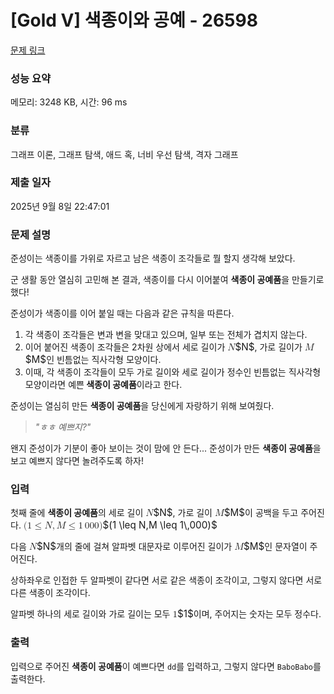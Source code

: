 # [Gold V] 색종이와 공예 - 26598 

[문제 링크](https://www.acmicpc.net/problem/26598) 

### 성능 요약

메모리: 3248 KB, 시간: 96 ms

### 분류

그래프 이론, 그래프 탐색, 애드 혹, 너비 우선 탐색, 격자 그래프

### 제출 일자

2025년 9월 8일 22:47:01

### 문제 설명

<p>준성이는 색종이를 가위로 자르고 남은 색종이 조각들로 뭘 할지 생각해 보았다.</p>

<p>군 생활 동안 열심히 고민해 본 결과, 색종이를 다시 이어붙여 <strong>색종이 공예품</strong>을 만들기로 했다!</p>

<p>준성이가 색종이를 이어 붙일 때는 다음과 같은 규칙을 따른다.</p>

<ol>
	<li>각 색종이 조각들은 변과 변을 맞대고 있으며, 일부 또는 전체가 겹치지 않는다.</li>
	<li>이어 붙어진 색종이 조각들은 2차원 상에서 세로 길이가 <mjx-container class="MathJax" jax="CHTML" style="font-size: 109%; position: relative;"><mjx-math class="MJX-TEX" aria-hidden="true"><mjx-mi class="mjx-i"><mjx-c class="mjx-c1D441 TEX-I"></mjx-c></mjx-mi></mjx-math><mjx-assistive-mml unselectable="on" display="inline"><math xmlns="http://www.w3.org/1998/Math/MathML"><mi>N</mi></math></mjx-assistive-mml><span aria-hidden="true" class="no-mathjax mjx-copytext">$N$</span></mjx-container>, 가로 길이가 <mjx-container class="MathJax" jax="CHTML" style="font-size: 109%; position: relative;"><mjx-math class="MJX-TEX" aria-hidden="true"><mjx-mi class="mjx-i"><mjx-c class="mjx-c1D440 TEX-I"></mjx-c></mjx-mi></mjx-math><mjx-assistive-mml unselectable="on" display="inline"><math xmlns="http://www.w3.org/1998/Math/MathML"><mi>M</mi></math></mjx-assistive-mml><span aria-hidden="true" class="no-mathjax mjx-copytext">$M$</span></mjx-container>인 빈틈없는 직사각형 모양이다.</li>
	<li>이때, 각 색종이 조각들이 모두 가로 길이와 세로 길이가 정수인 빈틈없는 직사각형 모양이라면 예쁜<strong> 색종이 공예품</strong>이라고 한다.  </li>
</ol>

<p>준성이는 열심히 만든 <strong>색종이 공예품</strong>을 당신에게 자랑하기 위해 보여줬다.</p>

<blockquote>
<p><em>"ㅎㅎ 예쁘지?"</em></p>
</blockquote>

<p>왠지 준성이가 기분이 좋아 보이는 것이 맘에 안 든다... 준성이가 만든 <strong>색종이 공예품</strong>을 보고 예쁘지 않다면 놀려주도록 하자!</p>

### 입력 

 <p>첫째 줄에 <strong>색종이 공예품</strong>의 세로 길이 <mjx-container class="MathJax" jax="CHTML" style="font-size: 109%; position: relative;"><mjx-math class="MJX-TEX" aria-hidden="true"><mjx-mi class="mjx-i"><mjx-c class="mjx-c1D441 TEX-I"></mjx-c></mjx-mi></mjx-math><mjx-assistive-mml unselectable="on" display="inline"><math xmlns="http://www.w3.org/1998/Math/MathML"><mi>N</mi></math></mjx-assistive-mml><span aria-hidden="true" class="no-mathjax mjx-copytext">$N$</span></mjx-container>, 가로 길이 <mjx-container class="MathJax" jax="CHTML" style="font-size: 109%; position: relative;"><mjx-math class="MJX-TEX" aria-hidden="true"><mjx-mi class="mjx-i"><mjx-c class="mjx-c1D440 TEX-I"></mjx-c></mjx-mi></mjx-math><mjx-assistive-mml unselectable="on" display="inline"><math xmlns="http://www.w3.org/1998/Math/MathML"><mi>M</mi></math></mjx-assistive-mml><span aria-hidden="true" class="no-mathjax mjx-copytext">$M$</span></mjx-container>이 공백을 두고 주어진다. <mjx-container class="MathJax" jax="CHTML" style="font-size: 109%; position: relative;"><mjx-math class="MJX-TEX" aria-hidden="true"><mjx-mo class="mjx-n"><mjx-c class="mjx-c28"></mjx-c></mjx-mo><mjx-mn class="mjx-n"><mjx-c class="mjx-c31"></mjx-c></mjx-mn><mjx-mo class="mjx-n" space="4"><mjx-c class="mjx-c2264"></mjx-c></mjx-mo><mjx-mi class="mjx-i" space="4"><mjx-c class="mjx-c1D441 TEX-I"></mjx-c></mjx-mi><mjx-mo class="mjx-n"><mjx-c class="mjx-c2C"></mjx-c></mjx-mo><mjx-mi class="mjx-i" space="2"><mjx-c class="mjx-c1D440 TEX-I"></mjx-c></mjx-mi><mjx-mo class="mjx-n" space="4"><mjx-c class="mjx-c2264"></mjx-c></mjx-mo><mjx-mn class="mjx-n" space="4"><mjx-c class="mjx-c31"></mjx-c></mjx-mn><mjx-mstyle><mjx-mspace style="width: 0.167em;"></mjx-mspace></mjx-mstyle><mjx-mn class="mjx-n"><mjx-c class="mjx-c30"></mjx-c><mjx-c class="mjx-c30"></mjx-c><mjx-c class="mjx-c30"></mjx-c></mjx-mn><mjx-mo class="mjx-n"><mjx-c class="mjx-c29"></mjx-c></mjx-mo></mjx-math><mjx-assistive-mml unselectable="on" display="inline"><math xmlns="http://www.w3.org/1998/Math/MathML"><mo stretchy="false">(</mo><mn>1</mn><mo>≤</mo><mi>N</mi><mo>,</mo><mi>M</mi><mo>≤</mo><mn>1</mn><mstyle scriptlevel="0"><mspace width="0.167em"></mspace></mstyle><mn>000</mn><mo stretchy="false">)</mo></math></mjx-assistive-mml><span aria-hidden="true" class="no-mathjax mjx-copytext">$(1 \leq N,M \leq 1\,000)$</span> </mjx-container></p>

<p>다음 <mjx-container class="MathJax" jax="CHTML" style="font-size: 109%; position: relative;"><mjx-math class="MJX-TEX" aria-hidden="true"><mjx-mi class="mjx-i"><mjx-c class="mjx-c1D441 TEX-I"></mjx-c></mjx-mi></mjx-math><mjx-assistive-mml unselectable="on" display="inline"><math xmlns="http://www.w3.org/1998/Math/MathML"><mi>N</mi></math></mjx-assistive-mml><span aria-hidden="true" class="no-mathjax mjx-copytext">$N$</span></mjx-container>개의 줄에 걸쳐 알파벳 대문자로 이루어진 길이가 <mjx-container class="MathJax" jax="CHTML" style="font-size: 109%; position: relative;"><mjx-math class="MJX-TEX" aria-hidden="true"><mjx-mi class="mjx-i"><mjx-c class="mjx-c1D440 TEX-I"></mjx-c></mjx-mi></mjx-math><mjx-assistive-mml unselectable="on" display="inline"><math xmlns="http://www.w3.org/1998/Math/MathML"><mi>M</mi></math></mjx-assistive-mml><span aria-hidden="true" class="no-mathjax mjx-copytext">$M$</span></mjx-container>인 문자열이 주어진다.</p>

<p>상하좌우로 인접한 두 알파벳이 같다면 서로 같은 색종이 조각이고, 그렇지 않다면 서로 다른 색종이 조각이다.</p>

<p>알파벳 하나의 세로 길이와 가로 길이는 모두 <mjx-container class="MathJax" jax="CHTML" style="font-size: 109%; position: relative;"><mjx-math class="MJX-TEX" aria-hidden="true"><mjx-mn class="mjx-n"><mjx-c class="mjx-c31"></mjx-c></mjx-mn></mjx-math><mjx-assistive-mml unselectable="on" display="inline"><math xmlns="http://www.w3.org/1998/Math/MathML"><mn>1</mn></math></mjx-assistive-mml><span aria-hidden="true" class="no-mathjax mjx-copytext">$1$</span></mjx-container>이며, 주어지는 숫자는 모두 정수다.</p>

### 출력 

 <p>입력으로 주어진 <strong>색종이 공예품</strong>이 예쁘다면 <code>dd</code>를 입력하고, 그렇지 않다면 <code>BaboBabo</code>를 출력한다.</p>

